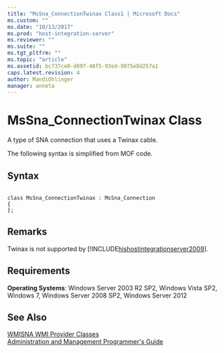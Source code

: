```yaml
---
title: "MsSna_ConnectionTwinax Class1 | Microsoft Docs"
ms.custom: ""
ms.date: "10/13/2017"
ms.prod: "host-integration-server"
ms.reviewer: ""
ms.suite: ""
ms.tgt_pltfrm: ""
ms.topic: "article"
ms.assetid: bc737ce0-d897-48f5-93ed-9075e8d257a1
caps.latest.revision: 4
author: MandiOhlinger
manager: anneta
---
```

# MsSna_ConnectionTwinax Class
A type of SNA connection that uses a Twinax cable.  
  
 The following syntax is simplified from MOF code.  
  
## Syntax  
  
```  
  
class MsSna_ConnectionTwinax : MsSna_Connection  
{  
};  
```  
  
## Remarks  
 Twinax is not supported by [!INCLUDE[hishostintegrationserver2009](../core/includes/hishostintegrationserver2009-md.md)].  
  
## Requirements  
 **Operating Systems**: Windows Server 2003 R2 SP2, Windows Vista SP2, Windows 7, Windows Server 2008 SP2, Windows Server 2012  
  
## See Also  
 [WMISNA WMI Provider Classes](../core/wmisna-wmi-provider-classes.md)   
 [Administration and Management Programmer's Guide](../Topic/Administration%20and%20Management%20Programmer's%20Guide1.md)